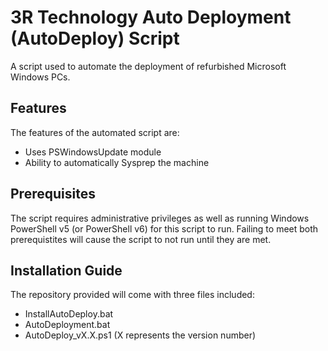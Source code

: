 <!-- Project Name and Description-->
# 3R Technology Auto Deployment (AutoDeploy) Script
<!-- Brief Description -->
A script used to automate the deployment of refurbished Microsoft Windows PCs.
<!-- Features -->
## Features
The features of the automated script are:
- Uses PSWindowsUpdate module
- Ability to automatically Sysprep the machine
<!-- Prerequisites -->
## Prerequisites
The script requires administrative privileges as well as running Windows PowerShell v5 (or PowerShell v6) for this script to run. Failing to meet both prerequistites will cause the script to not run until they are met.

## Installation Guide
The repository provided will come with three files included:
- InstallAutoDeploy.bat
- AutoDeployment.bat
- AutoDeploy_vX.X.ps1 (X represents the version number)

